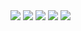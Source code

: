 



<img src = "https://github.com/PiyushBL45t/ML-Crate/blob/main/Kunaal%20Naik%20YT%20Channel%20Analysis/Images/Age%20Groups%20viewing%20the%20channel%20videos%20-%20Age%20Group%20dataset.png"/>
<img src = "https://github.com/PiyushBL45t/ML-Crate/blob/main/Kunaal%20Naik%20YT%20Channel%20Analysis/Images/Decision%20tree%20regressor%20implementation%20with%20evaluation%20metrics.png"/>
<img src = "https://github.com/PiyushBL45t/ML-Crate/blob/main/Kunaal%20Naik%20YT%20Channel%20Analysis/Images/Views%20distribution%20(traffic%20dataset).png"/>
<img src = "https://github.com/PiyushBL45t/ML-Crate/blob/main/Kunaal%20Naik%20YT%20Channel%20Analysis/Images/Views%20distribution%20-%20video%20dataset.png"/>
<img src = "https://github.com/PiyushBL45t/ML-Crate/blob/main/Kunaal%20Naik%20YT%20Channel%20Analysis/Images/Watch%20in%20hours%20per%20day%20-%20dates%20dataset.png"/>

